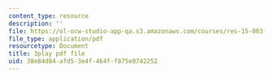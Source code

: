```yaml
---
content_type: resource
description: ''
file: https://ol-ocw-studio-app-qa.s3.amazonaws.com/courses/res-15-003-shaping-the-future-of-work-15-662x-spring-2016/38e84d84afd53e4f464ff875e0742252_UybHQEFy56c.pdf
file_type: application/pdf
resourcetype: Document
title: 3play pdf file
uid: 38e84d84-afd5-3e4f-464f-f875e0742252
---
```

